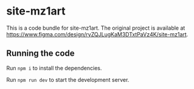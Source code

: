
  # site-mz1art

  This is a code bundle for site-mz1art. The original project is available at https://www.figma.com/design/ryZQJLugKaM3DTxtPaVz4K/site-mz1art.

  ## Running the code

  Run `npm i` to install the dependencies.

  Run `npm run dev` to start the development server.
  
